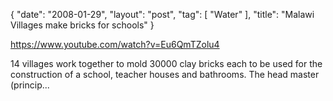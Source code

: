 {
   "date": "2008-01-29",
   "layout": "post",
   "tag": [
      "Water"
   ],
   "title": "Malawi Villages make bricks for schools"
}

https://www.youtube.com/watch?v=Eu6QmTZolu4  

14 villages work together to mold 30000 clay bricks each to be used for the construction of a school, teacher houses and bathrooms. The head master (princip...